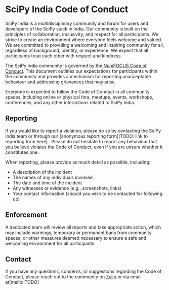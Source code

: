 # SciPy India Code of Conduct

SciPy India is a multidisciplinary community and forum for users and developers of the SciPy stack in India. Our community is built on the principles of collaboration, inclusivity, and respect for all participants. We strive to create an environment where everyone feels welcome and valued. We are committed to providing a welcoming and inspiring community for all, regardless of background, identity, or experience. We expect that all participants treat each other with respect and kindness.

The SciPy India community is governed by the [NumFOCUS Code of Conduct](https://numfocus.org/code-of-conduct). This document outlines our expectations for participants within the community and provides a mechanism for reporting unacceptable behaviour and addressing grievances that may arise.

Everyone is expected to follow the Code of Conduct in all community spaces, including online or physical fora, meetups, events, workshops, conferences, and any other interactions related to SciPy India.

## Reporting

If you would like to report a violation, please do so by contacting the SciPy India team or through our [anonymous reporting form](TODO: link to reporting form here) . Please do not hesitate to report any behaviour that you believe violates the Code of Conduct, even if you are unsure whether it constitutes one.

When reporting, please provide as much detail as possible, including:

- A description of the incident
- The names of any individuals involved
- The date and time of the incident
- Any witnesses or evidence (e.g., screenshots, links)
- Your contact information (should you wish to be contacted for following up)

## Enforcement

A dedicated team will review all reports and take appropriate action, which may include warnings, temporary or permanent bans from community spaces, or other measures deemed necessary to ensure a safe and welcoming environment for all participants.

## Contact

If you have any questions, concerns, or suggestions regarding the Code of Conduct, please reach out to the community on [Zulip](https://scipyindia.zulipchat.com) or via email at[mailto:TODO]
